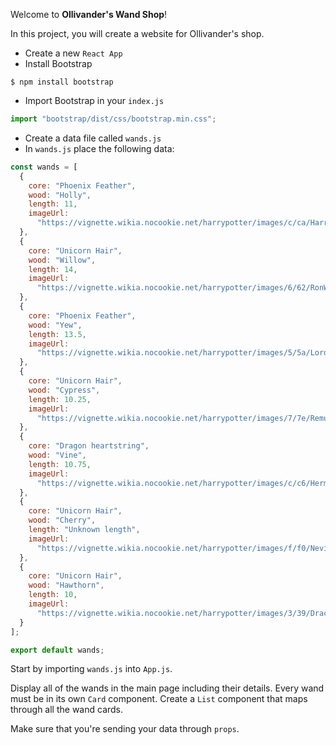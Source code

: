 Welcome to **Ollivander's Wand Shop**!

In this project, you will create a website for Ollivander's shop.

- Create a new `React App`
- Install Bootstrap
```shell
$ npm install bootstrap
```
- Import Bootstrap in your `index.js`
```javascript
import "bootstrap/dist/css/bootstrap.min.css";
```
- Create a data file called `wands.js`
- In `wands.js` place the following data:
```javascript
const wands = [
  {
    core: "Phoenix Feather",
    wood: "Holly",
    length: 11,
    imageUrl:
      "https://vignette.wikia.nocookie.net/harrypotter/images/c/ca/HarryPotterWandNN8415.jpg/revision/latest?cb=20141208232731"
  },
  {
    core: "Unicorn Hair",
    wood: "Willow",
    length: 14,
    imageUrl:
      "https://vignette.wikia.nocookie.net/harrypotter/images/6/62/RonWeasleyWandNN8413.jpg/revision/latest?cb=20141208232815"
  },
  {
    core: "Phoenix Feather",
    wood: "Yew",
    length: 13.5,
    imageUrl:
      "https://vignette.wikia.nocookie.net/harrypotter/images/5/5a/LordVoldemortWandNN8403.jpg/revision/latest?cb=20141208232950"
  },
  {
    core: "Unicorn Hair",
    wood: "Cypress",
    length: 10.25,
    imageUrl:
      "https://vignette.wikia.nocookie.net/harrypotter/images/7/7e/Remus_Lupin_wand.png/revision/latest/scale-to-width-down/700?cb=20161126073935"
  },
  {
    core: "Dragon heartstring",
    wood: "Vine",
    length: 10.75,
    imageUrl:
      "https://vignette.wikia.nocookie.net/harrypotter/images/c/c6/HermioneGrangerWandNN8411.jpg/revision/latest?cb=20140602200406"
  },
  {
    core: "Unicorn Hair",
    wood: "Cherry",
    length: "Unknown length",
    imageUrl:
      "https://vignette.wikia.nocookie.net/harrypotter/images/f/f0/Neville%27s_wand.jpg/revision/latest?cb=20141209002728"
  },
  {
    core: "Unicorn Hair",
    wood: "Hawthorn",
    length: 10,
    imageUrl:
      "https://vignette.wikia.nocookie.net/harrypotter/images/3/39/DracoMalfoyWandNN8409.jpg/revision/latest?cb=20141208233016"
  }
];

export default wands;

```

Start by importing `wands.js` into `App.js`. 

Display all of the wands in the main page including their details. Every wand must be in its own `Card` component. Create a `List` component that maps through all the wand cards.

Make sure that you're sending your data through `props`.

